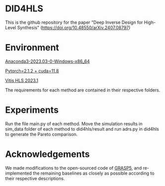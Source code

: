 # DID4HLS
This is the github repository for the paper "Deep Inverse Design for High-Level Synthesis" (https://doi.org/10.48550/arXiv.2407.08797)

# Environment
[Anaconda3-2023.03-0-Windows-x86_64](https://repo.anaconda.com/archive/)

[Pytorch=2.1.2 + cuda=11.8](https://pytorch.org/)

[Vitis HLS 2023.1](https://www.xilinx.com/support/download/index.html/content/xilinx/en/downloadNav/vitis/archive-vitis.html)

The requirements for each method are contained in their respective folders.

# Experiments
Run the file main.py of each method. Move the simulation results in sim_data folder of each method to did4hls/result and run adrs.py in did4hls to generate the Pareto comparison.

# Acknowledgements
We made modifications to the open-sourced code of [GRASP5](https://github.com/nibst/GRASP_DSE), and re-implemented the remaining baselines as closely as possible according to their respective descriptions.
